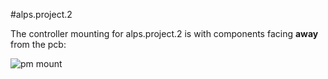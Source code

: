 #alps.project.2

The controller mounting for alps.project.2 is with components facing **away** from the pcb:

![pm mount](https://i.imgur.com/FNQ9zAK.jpg)
